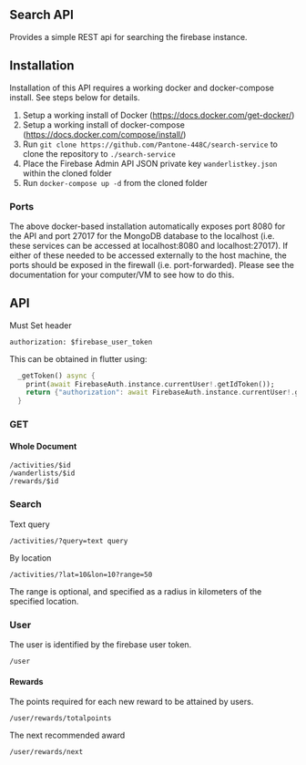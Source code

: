 
## Search API

Provides a simple REST api for searching the firebase instance.

## Installation
Installation of this API requires a working docker and docker-compose install. See steps below for details.

1. Setup a working install of Docker (https://docs.docker.com/get-docker/)
2. Setup a working install of docker-compose (https://docs.docker.com/compose/install/)
3. Run `git clone https://github.com/Pantone-448C/search-service` to clone the repository to `./search-service`
4. Place the Firebase Admin API JSON private key `wanderlistkey.json` within the cloned folder
5. Run `docker-compose up -d` from the cloned folder

### Ports
The above docker-based installation automatically exposes port 8080 for the API and port 27017 for the MongoDB database to the localhost (i.e. these services can be accessed at localhost:8080 and localhost:27017). If either of these needed to be accessed externally to the host machine, the ports should be exposed in the firewall (i.e. port-forwarded). Please see the documentation for your computer/VM to see how to do this.

## API
Must Set header

```shell
authorization: $firebase_user_token
```

This can be obtained in flutter using:

```dart
  _getToken() async {
    print(await FirebaseAuth.instance.currentUser!.getIdToken());
    return {"authorization": await FirebaseAuth.instance.currentUser!.getIdToken()};
  }
```

### GET

#### Whole Document

```shell
/activities/$id
/wanderlists/$id
/rewards/$id
```

### Search

Text query

```shell
/activities/?query=text query
```

By location

```shell
/activities/?lat=10&lon=10?range=50
```

The range is optional, and specified as a radius in kilometers of the specified location.

### User

The user is identified by the firebase user token.

```
/user
```

#### Rewards

The points required for each new reward to be attained by users.

```shell
/user/rewards/totalpoints
```

The next recommended award

```shell
/user/rewards/next
```

